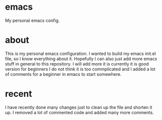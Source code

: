 # emacs
My personal emacs config.

# about
This is my personal emacs configuration.
I wanted to build my emacs init.el file, so I know everything about it.
Hopefully I can also just add more emacs stuff in general to this repository.
I will add more it is currently it is good version for beginners I do not think it is too commplicated and I added a lot of comments for a beginner in emacs to start somewhere.

# recent
I have recently done many changes just to clean up the file and shorten it up. I removed a lot of commented code and added many more comments.
